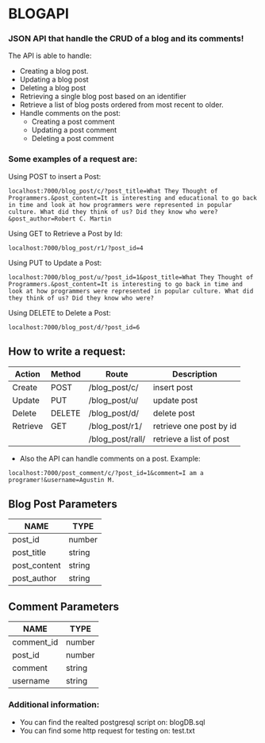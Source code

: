 # BLOGAPI

### JSON API that handle the CRUD of a blog and its comments!

The API is able to handle:
- Creating a blog post.
- Updating a blog post
- Deleting a blog post
- Retrieving a single blog post based on an identifier
- Retrieve a list of blog posts ordered from most recent to older.
- Handle comments on the post: 
    - Creating a post comment
    - Updating a post comment
    - Deleting a post comment

### Some examples of a request are:

Using POST to insert a Post:
```
localhost:7000/blog_post/c/?post_title=What They Thought of Programmers.&post_content=It is interesting and educational to go back in time and look at how programmers were represented in popular culture. What did they think of us? Did they know who were?&post_author=Robert C. Martin
```
Using GET to Retrieve a Post by Id:
```
localhost:7000/blog_post/r1/?post_id=4
```
Using PUT to Update a Post: 
```
localhost:7000/blog_post/u/?post_id=1&post_title=What They Thought of Programmers.&post_content=It is interesting to go back in time and look at how programmers were represented in popular culture. What did they think of us? Did they know who were?
```
Using DELETE to Delete a Post:
```
localhost:7000/blog_post/d/?post_id=6
```

## How to write a request:

| Action |Method  |   Route | Description                         |
|----------------|---------------|----------------|-----------|
|Create|   POST        |      /blog_post/c/         |insert post  |
|Update          |    PUT       | /blog_post/u/ |   update post   |
|Delete         | DELETE|/blog_post/d/| delete post|
|Retrieve |  GET |  /blog_post/r1/     |  retrieve one post by id |
||  |  /blog_post/rall/     | retrieve a list of post  |


- Also the API can handle comments on a post. Example: 
```
localhost:7000/post_comment/c/?post_id=1&comment=I am a programer!&username=Agustin M.
```


## Blog Post Parameters
| NAME | TYPE  |  
|----------------|---------------|
|post_id|   number        |     
|post_title         |    string       | 
|post_content        | string|
|post_author |  string |  


## Comment Parameters
| NAME | TYPE  |  
|----------------|---------------|
|comment_id|   number        |     
|post_id        |    number       | 
|comment        | string|
|username|  string |  

### Additional information:

- You can find the realted postgresql script on: blogDB.sql
- You can find some http request for testing on: test.txt